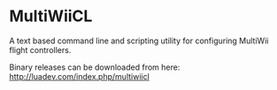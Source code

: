 MultiWiiCL
==========

A text based command line and scripting utility for configuring MultiWii flight controllers.

Binary releases can be downloaded from here:
http://luadev.com/index.php/multiwiicl

